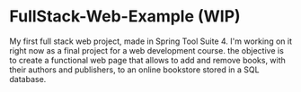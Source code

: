 # FullStack-Web-Example (WIP)
My first full stack web project, made in Spring Tool Suite 4. I'm working on it right now as a final project for a web development course. the objective is to create a functional web page that allows to add and remove books, with their authors and publishers, to an online bookstore stored in a SQL database.
